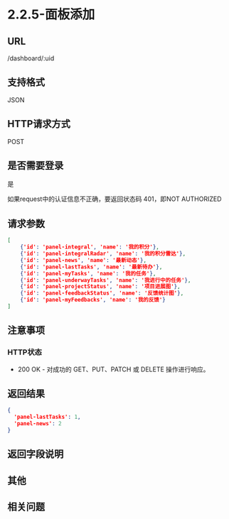 # 2.2.5-面板添加

## URL

/dashboard/:uid

## 支持格式

JSON

## HTTP请求方式

POST

## 是否需要登录

是

如果request中的认证信息不正确，要返回状态码 401，即NOT AUTHORIZED

## 请求参数

```json
[
    {'id': 'panel-integral', 'name': '我的积分'},
    {'id': 'panel-integralRadar', 'name': '我的积分雷达'},
    {'id': 'panel-news', 'name': '最新动态'},
    {'id': 'panel-lastTasks', 'name': '最新待办'},
    {'id': 'panel-myTasks', 'name': '我的任务'},
    {'id': 'panel-underwayTasks', 'name': '我进行中的任务'},
    {'id': 'panel-projectStatus', 'name': '项目进展图'},
    {'id': 'panel-feedbackStatus', 'name': '反馈统计图'},
    {'id': 'panel-myFeedbacks', 'name': '我的反馈'}
]
```

## 注意事项

### HTTP状态

- 200 OK - 对成功的 GET、PUT、PATCH 或 DELETE 操作进行响应。

## 返回结果

```json
{
  'panel-lastTasks': 1,
  'panel-news': 2
}
```

## 返回字段说明

## 其他

## 相关问题
